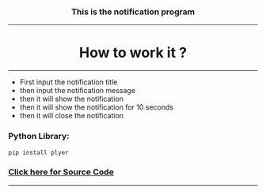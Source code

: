 
<h3 align ="center">
This is the notification program
<hr>
</h3>
<h1  align="center">
 How to work it ? 
 </h1>
 <hr>
 

 - First input the notification title
 - then input the notification message
 - then it will show the notification
 - then it will show the notification for 10 seconds
 - then it will close the notification


### Python Library: 

    pip install plyer



 ### [Click here for Source Code](/notifier.py)

<hr>